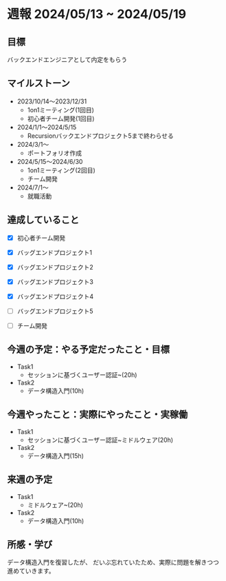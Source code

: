 # 週報 2024/05/13 ~ 2024/05/19

## 目標
バックエンドエンジニアとして内定をもらう

## マイルストーン
- 2023/10/14〜2023/12/31
    - 1on1ミーティング(1回目)
    - 初心者チーム開発(1回目)
- 2024/1/1〜2024/5/15
    - Recursionバックエンドプロジェクト5まで終わらせる
- 2024/3/1〜
    - ポートフォリオ作成
- 2024/5/15〜2024/6/30
    - 1on1ミーティング(2回目)
    - チーム開発
- 2024/7/1〜
    - 就職活動

## 達成していること
- [x] 初心者チーム開発
- [x] バッグエンドプロジェクト1
- [x] バッグエンドプロジェクト2
- [x] バッグエンドプロジェクト3
- [x] バッグエンドプロジェクト4
- [ ] バッグエンドプロジェクト5
- [ ] チーム開発


## 今週の予定：やる予定だったこと・目標
- Task1
  -  セッションに基づくユーザー認証~(20h)
- Task2
   - データ構造入門(10h)
    
## 今週やったこと：実際にやったこと・実稼働
- Task1
  -  セッションに基づくユーザー認証~ミドルウェア(20h)
- Task2
   - データ構造入門(15h)

## 来週の予定
- Task1
  -  ミドルウェア~(20h)
- Task2
   - データ構造入門(10h)

## 所感・学び
データ構造入門を復習したが、
だいぶ忘れていたため、実際に問題を解きつつ進めていきます。